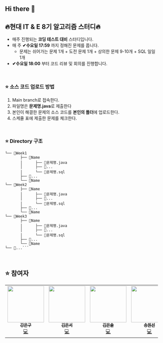 ## Hi there 👋

## 🔥현대 IT &amp; E 8기 알고리즘 스터디🔥
- 매주 진행되는 **코딩 테스트 대비** 스터디입니다.
- 매 주 **✔수요일 17:59** 까지 정해진 문제를 풉니다.
    - 문제는 쉬어가는 문제 1개 + 도전 문제 1개 + 상의한 문제 9-10개 + SQL 일일 1개
-  **✔수요일 18:00** 부터 코드 리뷰 및 회의를 진행합니다.
<br>

### ⭐ 소스 코드 업로드 방법
1. Main branch로 접속한다.
2. 파일명은 **문제명.java**로 제출한다
3. 본인이 해결한 문제의 소스 코드를 **본인의 폴더**에 업로드한다.
4. 스케쥴 표에 제출한 문제를 체크한다.
<br>

### ⭐ Directory 구조
```
└── 📂Week1
       ├── 📂Name
       │      ├── 💾문제명.java
       │      ├── 💾...
       │      └── 💾문제명.sql
       ├── 📂...
       └── 📂Name
└── 📂Week2
       ├── 📂Name
       │      ├── 💾문제명.java
       │      ├── 💾...
       │      └── 💾문제명.sql
       ├── 📂...
       └── 📂Name
└── 📂Week3
       ├── 📂Name
       │      ├── 💾문제명.java
       │      ├── 💾...
       │      └── 💾문제명.sql
       ├── 📂...
       └── 📂Name
└── 📂...```
```
<br>

## ⭐ 참여자
<table>
  <tr>
    <td align="center">
      <a href="https://github.com/kangeunku">
        <img src="https://avatars.githubusercontent.com/kangeunku" width="120px;" alt=""/><br />
        <sub><b>강은구</b></sub></a><br />
        <a href="https://github.com/kangeunku" title="Code">💻</a>
    </td>
    <td align="center">
      <a href="https://github.com/kimeunseo58">
        <img src="https://avatars.githubusercontent.com/kimeunseo58" width="120px;" alt=""/><br />
        <sub><b>김은서</b></sub></a><br />
        <a href="https://github.com/kimeunseo58" title="Code">💻</a>
    </td>
    <td align="center">
      <a href="https://github.com/codeSweet0828">
        <img src="https://avatars.githubusercontent.com/codeSweet0828" width="120px;" alt=""/><br />
        <sub><b>김은솔</b></sub></a><br />
        <a href="https://github.com/codeSweet0828" title="Code">💻</a>
    </td>
    <td align="center">
      <a href="https://github.com/">
        <img src="https://avatars.githubusercontent.com/ws1811" width="120px;" alt=""/><br />
        <sub><b>송원선</b></sub></a><br />
        <a href="https://github.com/ws1811" title="Code">💻</a>
    </td>
  </tr>
</table>  
